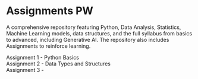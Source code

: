 # Assignments PW
A comprehensive repository featuring Python, Data Analysis, Statistics, Machine Learning models, data structures, and the full syllabus from basics to advanced, including Generative AI. The repository also includes Assignments to reinforce learning.

Assignment 1 - Python Basics    
Assignment 2 - Data Types and Structures    
Assignment 3 - 

